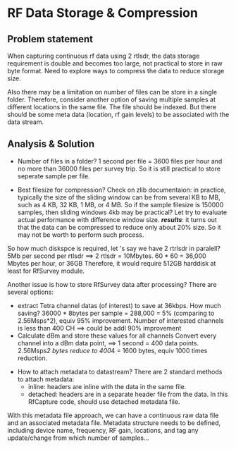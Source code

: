 # RF Data Storage & Compression  
## Problem statement  
When capturing continuous rf data using 2 rtlsdr, the data storage requirement is double and becomes too large, not practical to store in raw byte format. Need to explore ways to compress the data to reduce storage size.

Also there may be a limitation on number of files can be store in a single folder. Therefore, consider another option of saving multiple samples at different locations in the same file. The file should be indexed. But there should be some meta data (location, rf gain levels) to be associated with the data stream.

## Analysis & Solution  
- Number of files in a folder?
1 second per file = 3600 files per hour and no more than 36000 files per survey trip.
So it is still practical to store seperate sample per file.

- Best filesize for compression?
Check on zlib documentaion: in practice, typically the size of the sliding window can be from several KB to MB, such as 4 KB, 32 KB, 1 MB, or 4 MB.
So if the sample filesize is 150000 samples, then sliding windows 4kb may be practical? Let try to evaluate actual performance with difference window size.
***results***: it turns out that the data can be compressed to reduce only about 20% size. So it may not be worth to perform such process.

So how much diskspce is required, let 's say we have 2 rtrlsdr in paralell?
5Mb per second per rtlsdr ==> 2 rtlsdr = 10Mbytes. 60 * 60 = 36,000 Mbytes per hour, or 36GB
Therefore, it would require 512GB harddisk at least for RfSurvey module.

Another issue is how to store RfSurvey data after processing? There are several options:
+ extract Tetra channel datas (of interest) to save at 36kbps.
How much saving? 36000 * 8bytes per sample = 288,000 = 5% (comparing to 2.56Msps*2), equiv 95% improvement. Number of interested channels is less than 400 CH ==> could be addl 90% improvement
+ Calculate dBm and store these values for all channels
Convert every channel into a dBm data point, ==> 1 second = 400 data points. 2.56Msps*2 bytes reduce to 400*4 = 1600 bytes, equiv 1000 times reduction.
  
- How to attach metadata to datastream?
  There are 2 standard methods to attach metadata:
  + inline: headers are inline with the data in the same file.
  + detached: headers are in a separate header file from the data.
  In this RfCapture code, should use detached metadata file.

With this metadata file approach, we can have a continuous raw data file and an associated metadata file. Metadata structure needs to be defined, including device name, frequency, RF gain, locations, and tag any update/change from which number of samples...


